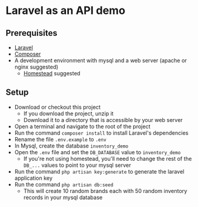 # Laravel as an API demo

## Prerequisites
- [Laravel](laravel.com)
- [Composer](https://getcomposer.org/)
- A development environment with mysql and a web server (apache or nginx suggested)
    - [Homestead](http://laravel.com/docs/5.1/homestead) suggested

## Setup
- Download or checkout this project
    - If you download the project, unzip it
    - Download it to a directory that is accessible by your web server
- Open a terminal and navigate to the root of the project
- Run the command `composer install` to install Laravel's dependencies
- Rename the file `.env.example` to `.env`
- In Mysql, create the database `inventory_demo`
- Open the `.env` file and set the `DB_DATABASE` value to `inventory_demo`
    - If you're not using homestead, you'll need to change the rest of the `DB_...` values to point to your mysql server
- Run the command `php artisan key:generate` to generate the laravel application key
- Run the command `php artisan db:seed`
    - This will create 10 random brands each with 50 random inventory records in your mysql database
 